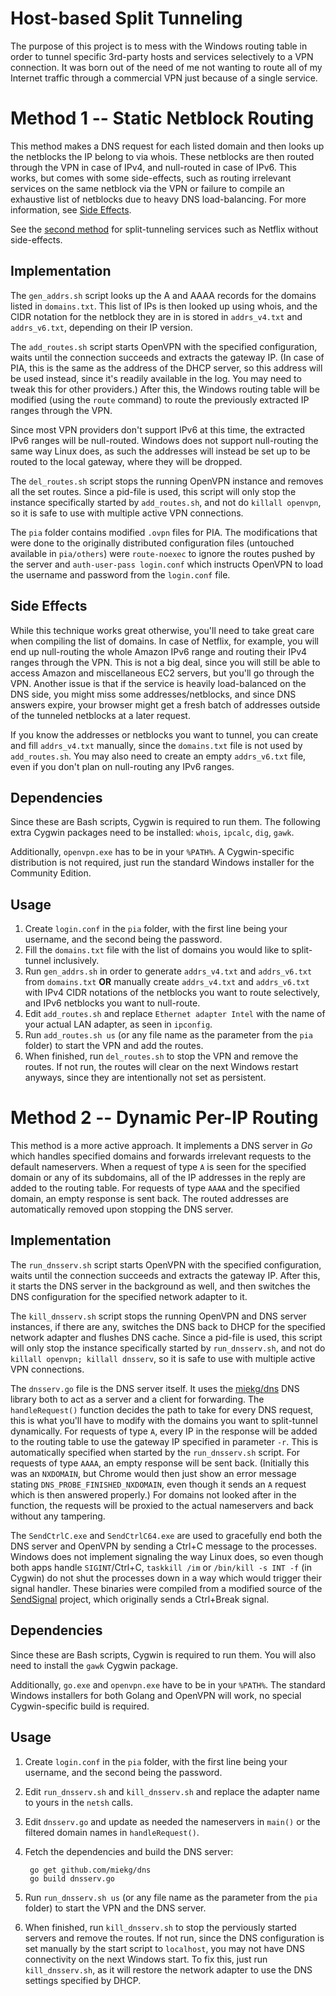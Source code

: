 # Host-based Split Tunneling

The purpose of this project is to mess with the Windows routing table in order to tunnel specific 3rd-party hosts and services selectively to a VPN connection. It was born out of the need of me not wanting to route all of my Internet traffic through a commercial VPN just because of a single service.

# Method 1 -- Static Netblock Routing

This method makes a DNS request for each listed domain and then looks up the netblocks the IP belong to via whois. These netblocks are then routed through the VPN in case of IPv4, and null-routed in case of IPv6. This works, but comes with some side-effects, such as routing irrelevant services on the same netblock via the VPN or failure to compile an exhaustive list of netblocks due to heavy DNS load-balancing. For more information, see [Side Effects](#side-effects).

See the [second method](#method-2----dynamic-per-ip-routing) for split-tunneling services such as Netflix without side-effects.

## Implementation

The `gen_addrs.sh` script looks up the A and AAAA records for the domains listed in `domains.txt`. This list of IPs is then looked up using whois, and the CIDR notation for the netblock they are in is stored in `addrs_v4.txt` and `addrs_v6.txt`, depending on their IP version.

The `add_routes.sh` script starts OpenVPN with the specified configuration, waits until the connection succeeds and extracts the gateway IP. (In case of PIA, this is the same as the address of the DHCP server, so this address will be used instead, since it's readily available in the log. You may need to tweak this for other providers.) After this, the Windows routing table will be modified (using the `route` command) to route the previously extracted IP ranges through the VPN.

Since most VPN providers don't support IPv6 at this time, the extracted IPv6 ranges will be null-routed. Windows does not support null-routing the same way Linux does, as such the addresses will instead be set up to be routed to the local gateway, where they will be dropped.

The `del_routes.sh` script stops the running OpenVPN instance and removes all the set routes. Since a pid-file is used, this script will only stop the instance specifically started by `add_routes.sh`, and not do `killall openvpn`, so it is safe to use with multiple active VPN connections.

The `pia` folder contains modified `.ovpn` files for PIA. The modifications that were done to the originally distributed configuration files (untouched available in `pia/others`) were `route-noexec` to ignore the routes pushed by the server and `auth-user-pass login.conf` which instructs OpenVPN to load the username and password from the `login.conf` file.

## Side Effects

While this technique works great otherwise, you'll need to take great care when compiling the list of domains. In case of Netflix, for example, you will end up null-routing the whole Amazon IPv6 range and routing their IPv4 ranges through the VPN. This is not a big deal, since you will still be able to access Amazon and miscellaneous EC2 servers, but you'll go through the VPN. Another issue is that if the service is heavily load-balanced on the DNS side, you might miss some addresses/netblocks, and since DNS answers expire, your browser might get a fresh batch of addresses outside of the tunneled netblocks at a later request.

If you know the addresses or netblocks you want to tunnel, you can create and fill `addrs_v4.txt` manually, since the `domains.txt` file is not used by `add_routes.sh`. You may also need to create an empty `addrs_v6.txt` file, even if you don't plan on null-routing any IPv6 ranges.

## Dependencies

Since these are Bash scripts, Cygwin is required to run them. The following extra Cygwin packages need to be installed: `whois`, `ipcalc`, `dig`, `gawk`.

Additionally, `openvpn.exe` has to be in your `%PATH%`. A Cygwin-specific distribution is not required, just run the standard Windows installer for the Community Edition.

## Usage

1. Create `login.conf` in the `pia` folder, with the first line being your username, and the second being the password.
2. Fill the `domains.txt` file with the list of domains you would like to split-tunnel inclusively.
3. Run `gen_addrs.sh` in order to generate `addrs_v4.txt` and `addrs_v6.txt` from `domains.txt` **OR** manually create `addrs_v4.txt` and `addrs_v6.txt` with IPv4 CIDR notations of the netblocks you want to route selectively, and IPv6 netblocks you want to null-route.
4. Edit `add_routes.sh` and replace `Ethernet adapter Intel` with the name of your actual LAN adapter, as seen in `ipconfig`.
5. Run `add_routes.sh us` (or any file name as the parameter from the `pia` folder) to start the VPN and add the routes.
6. When finished, run `del_routes.sh` to stop the VPN and remove the routes. If not run, the routes will clear on the next Windows restart anyways, since they are intentionally not set as persistent.

# Method 2 -- Dynamic Per-IP Routing

This method is a more active approach. It implements a DNS server in _Go_ which handles specified domains and forwards irrelevant requests to the default nameservers. When a request of type `A` is seen for the specified domain or any of its subdomains, all of the IP addresses in the reply are added to the routing table. For requests of type `AAAA` and the specified domain, an empty response is sent back. The routed addresses are automatically removed upon stopping the DNS server.

## Implementation

The `run_dnsserv.sh` script starts OpenVPN with the specified configuration, waits until the connection succeeds and extracts the gateway IP. After this, it starts the DNS server in the background as well, and then switches the DNS configuration for the specified network adapter to it.

The `kill_dnsserv.sh` script stops the running OpenVPN and DNS server instances, if there are any, switches the DNS back to DHCP for the specified network adapter and flushes DNS cache. Since a pid-file is used, this script will only stop the instance specifically started by `run_dnsserv.sh`, and not do `killall openvpn; killall dnsserv`, so it is safe to use with multiple active VPN connections.

The `dnsserv.go` file is the DNS server itself. It uses the [miekg/dns](http://github.com/miekg/dns) DNS library both to act as a server and a client for forwarding. The `handleRequest()` function decides the path to take for every DNS request, this is what you'll have to modify with the domains you want to split-tunnel dynamically. For requests of type `A`, every IP in the response will be added to the routing table to use the gateway IP specified in parameter `-r`. This is automatically specified when started by the `run_dnsserv.sh` script. For requests of type `AAAA`, an empty response will be sent back. (Initially this was an `NXDOMAIN`, but Chrome would then just show an error message stating `DNS_PROBE_FINISHED_NXDOMAIN`, even though it sends an `A` request which is then answered properly.) For domains not looked after in the function, the requests will be proxied to the actual nameservers and back without any tampering.

The `SendCtrlC.exe` and `SendCtrlC64.exe` are used to gracefully end both the DNS server and OpenVPN by sending a Ctrl+C message to the processes. Windows does not implement signaling the way Linux does, so even though both apps handle `SIGINT`/Ctrl+C, `taskkill /im` or `/bin/kill -s INT -f` (in Cygwin) do not shut the processes down in a way which would trigger their signal handler. These binaries were compiled from a modified source of the [SendSignal](http://www.latenighthacking.com/projects/2003/sendsignal/) project, which originally sends a Ctrl+Break signal.

## Dependencies

Since these are Bash scripts, Cygwin is required to run them. You will also need to install the `gawk` Cygwin package.

Additionally, `go.exe` and `openvpn.exe` have to be in your `%PATH%`. The standard Windows installers for both Golang and OpenVPN will work, no special Cygwin-specific build is required.

## Usage

1. Create `login.conf` in the `pia` folder, with the first line being your username, and the second being the password.
2. Edit `run_dnsserv.sh` and `kill_dnsserv.sh` and replace the adapter name to yours in the `netsh` calls.
3. Edit `dnsserv.go` and update as needed the nameservers in `main()` or the filtered domain names in `handleRequest()`.
4. Fetch the dependencies and build the DNS server:

        go get github.com/miekg/dns
        go build dnsserv.go

5. Run `run_dnsserv.sh us` (or any file name as the parameter from the `pia` folder) to start the VPN and the DNS server.
6. When finished, run `kill_dnsserv.sh` to stop the perviously started servers and remove the routes. If not run, since the DNS configuration is set manually by the start script to `localhost`, you may not have DNS connectivity on the next Windows start. To fix this, just run `kill_dnsserv.sh`, as it will restore the network adapter to use the DNS settings specified by DHCP.